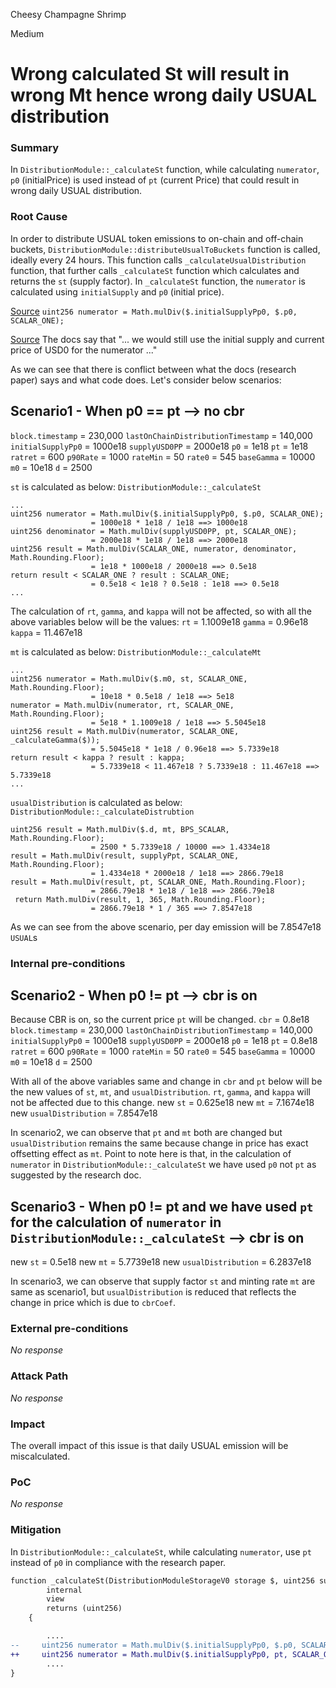 Cheesy Champagne Shrimp

Medium

# Wrong calculated St will result in wrong Mt hence wrong daily USUAL distribution

### Summary

In `DistributionModule::_calculateSt` function, while calculating `numerator`, `p0` (initialPrice) is used instead of `pt` (current Price) that could result in wrong daily USUAL distribution.

### Root Cause

In order to distribute USUAL token emissions to on-chain and off-chain buckets, `DistributionModule::distributeUsualToBuckets` function is called, ideally every 24 hours. This function calls `_calculateUsualDistribution` function, that further calls `_calculateSt` function which calculates and returns the `st` (supply factor). In `_calculateSt` function, the `numerator` is calculated using `initialSupply` and `p0` (initial price).

[Source](https://github.com/sherlock-audit/2024-10-usual-labs-v1/blob/main/pegasus/packages/solidity/src/distribution/DistributionModule.sol#L960)
`uint256 numerator = Math.mulDiv($.initialSupplyPp0, $.p0, SCALAR_ONE);`

[Source](https://usual.gitbook.io/usual-technical-documentation/Aw3jUdIChYIRnEPcqUqK/overview/architecture-wip-v0-greater-than-v1/usual-distribution-model#supply-factor)
The docs say that "... we would still use the initial supply and current price of USD0 for the numerator ..."

As we can see that there is conflict between what the docs (research paper) says and what code does. Let's consider below scenarios:

## Scenario1 - When p0 == pt --> no cbr
`block.timestamp` = 230,000
`lastOnChainDistributionTimestamp` = 140,000
`initialSupplyPp0` = 1000e18
`supplyUSD0PP` = 2000e18
`p0` = 1e18
`pt` = 1e18
`ratret` = 600
`p90Rate` = 1000
`rateMin` = 50
`rate0` = 545
`baseGamma` = 10000
`m0` = 10e18
`d` = 2500


`st` is calculated as below: `DistributionModule::_calculateSt`
```solidity
...
uint256 numerator = Math.mulDiv($.initialSupplyPp0, $.p0, SCALAR_ONE);
                  = 1000e18 * 1e18 / 1e18 ==> 1000e18
uint256 denominator = Math.mulDiv(supplyUSD0PP, pt, SCALAR_ONE); 
                  = 2000e18 * 1e18 / 1e18 ==> 2000e18
uint256 result = Math.mulDiv(SCALAR_ONE, numerator, denominator, Math.Rounding.Floor);
                  = 1e18 * 1000e18 / 2000e18 ==> 0.5e18
return result < SCALAR_ONE ? result : SCALAR_ONE;
                  = 0.5e18 < 1e18 ? 0.5e18 : 1e18 ==> 0.5e18
...
```
The calculation of `rt`, `gamma`, and `kappa` will not be affected, so with all the above variables below will be the values:
`rt` = 1.1009e18
`gamma` = 0.96e18
`kappa` = 11.467e18

`mt` is calculated as below: `DistributionModule::_calculateMt`
```solidity
...
uint256 numerator = Math.mulDiv($.m0, st, SCALAR_ONE, Math.Rounding.Floor);
                  = 10e18 * 0.5e18 / 1e18 ==> 5e18
numerator = Math.mulDiv(numerator, rt, SCALAR_ONE, Math.Rounding.Floor);
                  = 5e18 * 1.1009e18 / 1e18 ==> 5.5045e18
uint256 result = Math.mulDiv(numerator, SCALAR_ONE, _calculateGamma($));
                  = 5.5045e18 * 1e18 / 0.96e18 ==> 5.7339e18
return result < kappa ? result : kappa;
                  = 5.7339e18 < 11.467e18 ? 5.7339e18 : 11.467e18 ==> 5.7339e18
...
```
`usualDistribution` is calculated as below: `DistributionModule::_calculateDistrubtion`
```solidity
uint256 result = Math.mulDiv($.d, mt, BPS_SCALAR, Math.Rounding.Floor);
                  = 2500 * 5.7339e18 / 10000 ==> 1.4334e18
result = Math.mulDiv(result, supplyPpt, SCALAR_ONE, Math.Rounding.Floor);
                  = 1.4334e18 * 2000e18 / 1e18 ==> 2866.79e18
result = Math.mulDiv(result, pt, SCALAR_ONE, Math.Rounding.Floor);
                  = 2866.79e18 * 1e18 / 1e18 ==> 2866.79e18
 return Math.mulDiv(result, 1, 365, Math.Rounding.Floor);
                  = 2866.79e18 * 1 / 365 ==> 7.8547e18
```

As we can see from the above scenario, per day emission will be 7.8547e18 `USUAL`s


### Internal pre-conditions

##  Scenario2 - When p0 != pt --> cbr is on
Because CBR is on, so the current price `pt` will be changed.
`cbr` = 0.8e18
`block.timestamp` = 230,000
`lastOnChainDistributionTimestamp` = 140,000
`initialSupplyPp0` = 1000e18
`supplyUSD0PP` = 2000e18
`p0` = 1e18
`pt` = 0.8e18
`ratret` = 600
`p90Rate` = 1000
`rateMin` = 50
`rate0` = 545
`baseGamma` = 10000
`m0` = 10e18
`d` = 2500

With all of the above variables same and change in `cbr` and `pt` below will be the new values of `st`, `mt`, and `usualDistribution`. `rt`, `gamma`, and `kappa` will not be affected due to this change.
new `st` = 0.625e18
new `mt` = 7.1674e18
new `usualDistribution` = 7.8547e18

In scenario2, we can observe that `pt` and `mt` both are changed but `usualDistribution` remains the same because change in price has exact offsetting effect as `mt`.  Point to note here is that, in the calculation of `numerator` in `DistributionModule::_calculateSt` we have used `p0` not `pt` as suggested by the research doc.

## Scenario3 - When p0 != pt and we have used `pt` for the calculation of `numerator` in `DistributionModule::_calculateSt` --> cbr is on
new `st` = 0.5e18
new `mt` = 5.7739e18
new `usualDistribution` = 6.2837e18

In scenario3, we can observe that supply factor `st` and minting rate `mt` are same as scenario1, but `usualDistribution` is reduced that reflects the change in price which is due to `cbrCoef`.

### External pre-conditions

_No response_

### Attack Path

_No response_

### Impact

The overall impact of this issue is that daily USUAL emission will be miscalculated.

### PoC

_No response_

### Mitigation

In `DistributionModule::_calculateSt`, while calculating `numerator`, use `pt` instead of `p0` in compliance with the research paper.

```diff
function _calculateSt(DistributionModuleStorageV0 storage $, uint256 supplyUSD0PP, uint256 pt)
        internal
        view
        returns (uint256)
    {

        ....
--     uint256 numerator = Math.mulDiv($.initialSupplyPp0, $.p0, SCALAR_ONE);
++     uint256 numerator = Math.mulDiv($.initialSupplyPp0, pt, SCALAR_ONE);
        ....
}
```